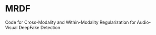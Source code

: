 # MRDF
Code for Cross-Modality and Within-Modality Regularization for Audio-Visual DeepFake Detection

